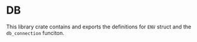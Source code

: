 # DB

This library crate contains and exports the definitions for `ENV` struct and the `db_connection` funciton.